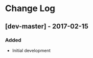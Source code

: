 Change Log
==========

[dev-master] - 2017-02-15
---------------------

### Added
- Initial development
